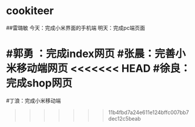 # cookiteer




##雷璐敏
  今天：完成小米界面的手机端
  明天：完成pc端页面

#郭勇 ：完成index网页
#张晨：完善小米移动端网页
<<<<<<< HEAD
#徐良：完成shop网页
=======
#丁浪：完成小米移动端

>>>>>>> 11b4fbd7a24e611e124bffc007bb7dec12c5beab
